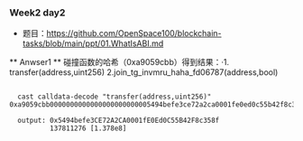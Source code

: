 ### Week2 day2

- 题目：https://github.com/OpenSpace100/blockchain-tasks/blob/main/ppt/01.WhatIsABI.md
  
** Anwser1 **
碰撞函数的哈希（0xa9059cbb）得到结果：·1. transfer(address,uint256)	 2.join_tg_invmru_haha_fd06787(address,bool)	
```

  cast calldata-decode "transfer(address,uint256)"     0xa9059cbb0000000000000000000000005494befe3ce72a2ca0001fe0ed0c55b42f8c358f000000000000000000000000000000000000000000000000000000000836d54c 

  output: 0x5494befe3CE72A2CA0001fE0Ed0C55B42F8c358f
          137811276 [1.378e8]

```


